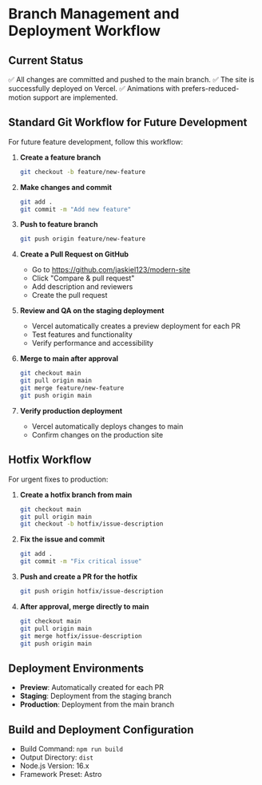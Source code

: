 # Branch Management and Deployment Workflow

## Current Status

✅ All changes are committed and pushed to the main branch.
✅ The site is successfully deployed on Vercel.
✅ Animations with prefers-reduced-motion support are implemented.

## Standard Git Workflow for Future Development

For future feature development, follow this workflow:

1. **Create a feature branch**
   ```bash
   git checkout -b feature/new-feature
   ```

2. **Make changes and commit**
   ```bash
   git add .
   git commit -m "Add new feature"
   ```

3. **Push to feature branch**
   ```bash
   git push origin feature/new-feature
   ```

4. **Create a Pull Request on GitHub**
   - Go to https://github.com/jaskiel123/modern-site
   - Click "Compare & pull request"
   - Add description and reviewers
   - Create the pull request

5. **Review and QA on the staging deployment**
   - Vercel automatically creates a preview deployment for each PR
   - Test features and functionality
   - Verify performance and accessibility

6. **Merge to main after approval**
   ```bash
   git checkout main
   git pull origin main
   git merge feature/new-feature
   git push origin main
   ```

7. **Verify production deployment**
   - Vercel automatically deploys changes to main
   - Confirm changes on the production site

## Hotfix Workflow

For urgent fixes to production:

1. **Create a hotfix branch from main**
   ```bash
   git checkout main
   git pull origin main
   git checkout -b hotfix/issue-description
   ```

2. **Fix the issue and commit**
   ```bash
   git add .
   git commit -m "Fix critical issue"
   ```

3. **Push and create a PR for the hotfix**
   ```bash
   git push origin hotfix/issue-description
   ```

4. **After approval, merge directly to main**
   ```bash
   git checkout main
   git pull origin main
   git merge hotfix/issue-description
   git push origin main
   ```

## Deployment Environments

- **Preview**: Automatically created for each PR
- **Staging**: Deployment from the staging branch
- **Production**: Deployment from the main branch

## Build and Deployment Configuration

- Build Command: `npm run build`
- Output Directory: `dist`
- Node.js Version: 16.x
- Framework Preset: Astro
